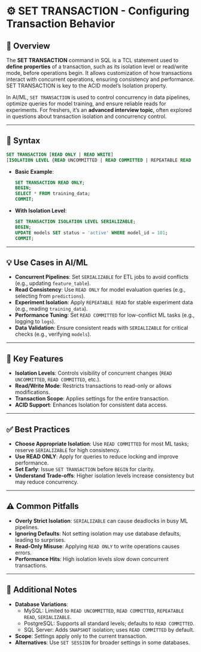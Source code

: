 # ⚙️ SET TRANSACTION - Configuring Transaction Behavior

## 🌟 Overview

The **SET TRANSACTION** command in SQL is a TCL statement used to **define properties** of a transaction, such as its isolation level or read/write mode, before operations begin. It allows customization of how transactions interact with concurrent operations, ensuring consistency and performance. SET TRANSACTION is key to the ACID model’s Isolation property.

In AI/ML, `SET TRANSACTION` is used to control concurrency in data pipelines, optimize queries for model training, and ensure reliable reads for experiments. For freshers, it’s an **advanced interview topic**, often explored in questions about transaction isolation and concurrency control.

---

## 📜 Syntax

```sql
SET TRANSACTION [READ ONLY | READ WRITE]
[ISOLATION LEVEL {READ UNCOMMITTED | READ COMMITTED | REPEATABLE READ | SERIALIZABLE}];
```

- **Basic Example**:
  ```sql
  SET TRANSACTION READ ONLY;
  BEGIN;
  SELECT * FROM training_data;
  COMMIT;
  ```
- **With Isolation Level**:
  ```sql
  SET TRANSACTION ISOLATION LEVEL SERIALIZABLE;
  BEGIN;
  UPDATE models SET status = 'active' WHERE model_id = 101;
  COMMIT;
  ```

---

## 💡 Use Cases in AI/ML

- **Concurrent Pipelines**: Set `SERIALIZABLE` for ETL jobs to avoid conflicts (e.g., updating `feature_table`).
- **Read Consistency**: Use `READ ONLY` for model evaluation queries (e.g., selecting from `predictions`).
- **Experiment Isolation**: Apply `REPEATABLE READ` for stable experiment data (e.g., reading `training_data`).
- **Performance Tuning**: Set `READ COMMITTED` for low-conflict ML tasks (e.g., logging to `logs`).
- **Data Validation**: Ensure consistent reads with `SERIALIZABLE` for critical checks (e.g., verifying `models`).

---

## 🔑 Key Features

- **Isolation Levels**: Controls visibility of concurrent changes (`READ UNCOMMITTED`, `READ COMMITTED`, etc.).
- **Read/Write Mode**: Restricts transactions to read-only or allows modifications.
- **Transaction Scope**: Applies settings for the entire transaction.
- **ACID Support**: Enhances Isolation for consistent data access.

---

## ✅ Best Practices

- **Choose Appropriate Isolation**: Use `READ COMMITTED` for most ML tasks; reserve `SERIALIZABLE` for high consistency.
- **Use READ ONLY**: Apply for queries to reduce locking and improve performance.
- **Set Early**: Issue `SET TRANSACTION` before `BEGIN` for clarity.
- **Understand Trade-offs**: Higher isolation levels increase consistency but may reduce concurrency.

---

## ⚠️ Common Pitfalls

- **Overly Strict Isolation**: `SERIALIZABLE` can cause deadlocks in busy ML pipelines.
- **Ignoring Defaults**: Not setting isolation may use database defaults, leading to surprises.
- **Read-Only Misuse**: Applying `READ ONLY` to write operations causes errors.
- **Performance Hits**: High isolation levels slow down concurrent transactions.

---

## 📝 Additional Notes

- **Database Variations**:
  - MySQL: Limited to `READ UNCOMMITTED`, `READ COMMITTED`, `REPEATABLE READ`, `SERIALIZABLE`.
  - PostgreSQL: Supports all standard levels; defaults to `READ COMMITTED`.
  - SQL Server: Adds `SNAPSHOT` isolation; uses `READ COMMITTED` by default.
- **Scope**: Settings apply only to the current transaction.
- **Alternatives**: Use `SET SESSION` for broader settings in some databases.